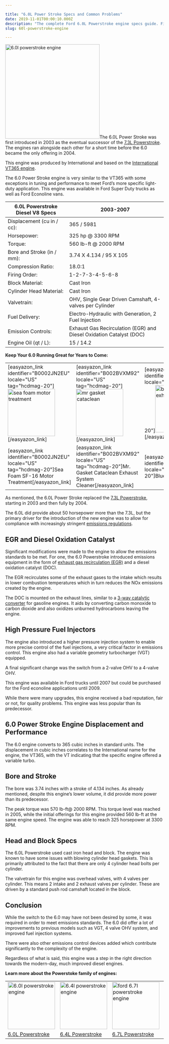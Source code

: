 ```yaml
---

title: "6.0L Power Stroke Specs and Common Problems"
date: 2019-11-01T00:00:10.000Z
description: "The complete Ford 6.0L Powerstroke engine specs guide. Fix the most common problems and find performance parts, including injectors and egr delete kits."
slug: 60l-powerstroke-engine

---
```


<img class="alignright size-medium wp-image-725" src="http://www.hcdmag.com/wp-content/uploads/60l_powerstroke_engine-300x300.jpg" alt="6.0l powerstroke engine" width="300" height="300">The 6.0L Power Stroke was first introduced in 2003 as the eventual successor of the <a title="7.3L Powerstroke Engine" href="http://www.hcdmag.com/73l-powerstroke-engine/" target="_blank" rel="noopener noreferrer">7.3L Powerstroke</a>. The engines ran alongside each other for a short time before the 6.0 became the only offering in 2004.

This engine was produced by International and based on the <a href="http://en.wikipedia.org/wiki/Navistar_VT_engine#VT365" target="_blank" rel="noopener noreferrer">International VT365 engine</a>.

The 6.0 Power Stroke engine is very similar to the VT365 with some exceptions in tuning and performance to meet Ford’s more specific light-duty application. This engine was available in Ford Super Duty trucks as well as Ford Econoline vans.
<table class="specsleft">
<thead>
<tr>
<th>6.0L Powerstroke Diesel V8 Specs</th>
<th>2003-2007</th>
</tr>
</thead>
<tbody>
<tr>
<td>Displacement (cu in / cc):</td>
<td>365 / 5981</td>
</tr>
<tr>
<td>Horsepower:</td>
<td>325 hp @ 3300 RPM</td>
</tr>
<tr>
<td>Torque:</td>
<td>560 lb-ft @ 2000 RPM</td>
</tr>
<tr>
<td>Bore and Stroke (in / mm):</td>
<td>3.74 X 4.134 / 95 X 105</td>
</tr>
<tr>
<td>Compression Ratio:</td>
<td>18.0:1</td>
</tr>
<tr>
<td>Firing Order:</td>
<td>1-2-7-3-4-5-6-8</td>
</tr>
<tr>
<td>Block Material:</td>
<td>Cast Iron</td>
</tr>
<tr>
<td>Cylinder Head Material:</td>
<td>Cast Iron</td>
</tr>
<tr>
<td>Valvetrain:</td>
<td>OHV, Single Gear Driven Camshaft, 4-valves per Cylinder</td>
</tr>
<tr>
<td>Fuel Delivery:</td>
<td>Electro-Hydraulic with Generation, 2 Fuel Injection</td>
</tr>
<tr>
<td>Emission Controls:</td>
<td>Exhaust Gas Recirculation (EGR) and Diesel Oxidation Catalyst (DOC)</td>
</tr>
<tr>
<td>Engine Oil (qt / L):</td>
<td>15 / 14.2</td>
</tr>
</tbody>
</table>
<strong>Keep Your 6.0 Running Great for Years to Come:</strong>
<table>
<tbody>
<tr>
<td>[easyazon_link identifier="B0002JN2EU" locale="US" tag="hcdmag-20"]<img class="aligncenter size-thumbnail wp-image-1275" src="http://www.hcdmag.com/wp-content/uploads/sea_foam_motor_treatment-150x150.jpg" alt="sea foam motor treatment" width="150" height="150">[/easyazon_link]</td>
<td>[easyazon_link identifier="B002BVXM92" locale="US" tag="hcdmag-20"]<img class="aligncenter size-thumbnail wp-image-2593" src="http://www.hcdmag.com/wp-content/uploads/mr_gasket_cataclean-150x150.jpg" alt="mr gasket cataclean" width="150" height="150">[/easyazon_link]</td>
<td>[easyazon_link identifier="B004O80QP8" locale="US" tag="hcdmag-20"]<img class="aligncenter size-thumbnail wp-image-2595" src="http://www.hcdmag.com/wp-content/uploads/bluedef_diesel_exhaust_fluid-150x150.jpg" alt="bluedef diesel exhaust fluid" width="150" height="150">[/easyazon_link]</td>
</tr>
<tr>
<td>[easyazon_link identifier="B0002JN2EU" locale="US" tag="hcdmag-20"]Sea Foam SF-16 Motor Treatment[/easyazon_link]</td>
<td>[easyazon_link identifier="B002BVXM92" locale="US" tag="hcdmag-20"]Mr. Gasket Cataclean Exhaust System Cleaner[/easyazon_link]</td>
<td>[easyazon_link identifier="B004O80QP8" locale="US" tag="hcdmag-20"]BlueDEF[/easyazon_link]</td>
</tr>
</tbody>
</table>
As mentioned, the 6.0L Power Stroke replaced the <a title="7.3L Powerstroke Engine" href="http://www.hcdmag.com/73l-powerstroke-engine/" target="_blank" rel="noopener noreferrer">7.3L Powerstroke</a>, starting in 2003 and then fully by 2004.

The 6.0L did provide about 50 horsepower more than the 7.3L, but the primary driver for the introduction of the new engine was to allow for compliance with increasingly stringent <a href="http://www.epa.gov/otaq/standards/" target="_blank" rel="noopener noreferrer">emissions regulations</a>.
<h2>EGR and Diesel Oxidation Catalyst</h2>
Significant modifications were made to the engine to allow the emissions standards to be met. For one, the 6.0 Powerstroke introduced emissions equipment in the form of <a href="http://exhaustsystemsguide.com/egr-valve/" target="_blank" rel="noopener noreferrer">exhaust gas recirculation (EGR)</a> and a diesel oxidation catalyst (DOC).

The EGR recirculates some of the exhaust gases to the intake which results in lower combustion temperatures which in turn reduces the NOx emissions created by the engine.

The DOC is mounted on the exhaust lines, similar to a <a title="Catalytic Converters" href="http://exhaustsystemsguide.com/catalytic-converters/" target="_blank" rel="noopener noreferrer">3-way catalytic converter</a> for gasoline engines. It aids by converting carbon monoxide to carbon dioxide and also oxidizes unburned hydrocarbons leaving the engine.
<h2>High Pressure Fuel Injectors</h2>
The engine also introduced a higher pressure injection system to enable more precise control of the fuel injections, a very critical factor in emissions control. This engine also had a variable geometry turbocharger (VGT) equipped.

A final significant change was the switch from a 2-valve OHV to a 4-valve OHV.

This engine was available in Ford trucks until 2007 but could be purchased for the Ford econoline applications until 2009.

While there were many upgrades, this engine received a bad reputation, fair or not, for quality problems. This engine was less popular than its predecessor.
<h2>6.0 Power Stroke Engine Displacement and Performance</h2>
The 6.0 engine converts to 365 cubic inches in standard units. The displacement in cubic inches correlates to the International name for the engine, the VT365, with the VT indicating that the specific engine offered a variable turbo.
<h2>Bore and Stroke</h2>
The bore was 3.74 inches with a stroke of 4.134 inches. As already mentioned, despite this engine’s lower volume, it did provide more power than its predecessor.

The peak torque was 570 lb-ft@ 2000 RPM. This torque level was reached in 2005, while the initial offerings for this engine provided 560 lb-ft at the same engine speed. The engine was able to reach 325 horsepower at 3300 RPM.
<h2>Head and Block Specs</h2>
The 6.0L Powerstroke used cast iron head and block. The engine was known to have some issues with blowing cylinder head gaskets. This is primarily attributed to the fact that there are only 4 cylinder head bolts per cylinder.

The valvetrain for this engine was overhead valves, with 4 valves per cylinder. This means 2 intake and 2 exhaust valves per cylinder. These are driven by a standard push rod camshaft located in the block.
<h2>Conclusion</h2>
While the switch to the 6.0 may have not been desired by some, it was required in order to meet emissions standards. The 6.0 did offer a lot of improvements to previous models such as VGT, 4 valve OHV system, and improved fuel injection systems.

There were also other emissions control devices added which contribute significantly to the complexity of the engine.

Regardless of what is said, this engine was a step in the right direction towards the modern-day, much improved diesel engines.

<strong>Learn more about the Powerstoke family of engines:</strong>
<table style="width: 100%;">
<tbody>
<tr>
<td><a href="http://www.hcdmag.com/60l-powerstroke-engine/"><img class="aligncenter size-thumbnail wp-image-725" src="http://www.hcdmag.com/wp-content/uploads/60l_powerstroke_engine-150x150.jpg" alt="6.0l powerstroke engine" width="150" height="150"></a></td>
<td><a href="http://www.hcdmag.com/64l-powerstroke-engine/"><img class="aligncenter size-thumbnail wp-image-539" src="http://www.hcdmag.com/wp-content/uploads/64l_powerstroke_engine-150x150.jpg" alt="6.4l powerstroke engine" width="150" height="150"></a></td>
<td><a href="http://www.hcdmag.com/67l-powerstroke-engine/"><img class="aligncenter size-thumbnail wp-image-352" src="http://www.hcdmag.com/wp-content/uploads/ford_67l_powerstroke_engine-150x150.jpg" alt="ford 6.7l powerstroke engine" width="150" height="150"></a></td>
<td><a href="http://www.hcdmag.com/73l-powerstroke-engine/"><img class="aligncenter size-thumbnail wp-image-2479" src="http://www.hcdmag.com/wp-content/uploads/73l_powerstroke_engine-150x150.jpg" alt="7.3l powerstroke engine" width="150" height="150"></a></td>
</tr>
<tr>
<td><a title="6.0L Powerstroke Engine" href="http://www.hcdmag.com/60l-powerstroke-engine/">6.0L Powerstroke</a></td>
<td><a href="http://www.hcdmag.com/64l-powerstroke-engine/">6.4L Powerstroke</a></td>
<td><a title="6.7L Powerstroke Engine" href="http://www.hcdmag.com/67l-powerstroke-engine/">6.7L Powerstroke</a></td>
<td><a title="7.3L Powerstroke Engine" href="http://www.hcdmag.com/73l-powerstroke-engine/">7.3L Powerstroke</a></td>
</tr>
</tbody>
</table>